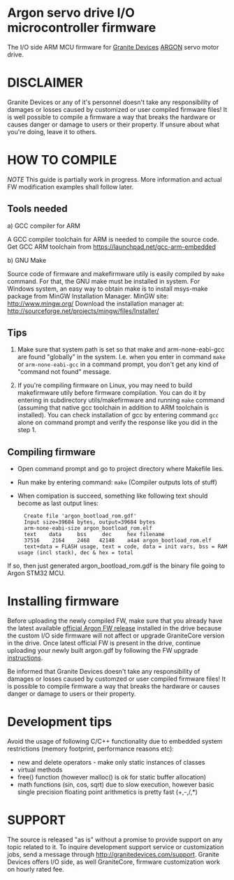 Argon servo drive I/O microcontroller firmware
==============================================

The I/O side ARM MCU firmware for [Granite Devices](http://granitedevices.com) [ARGON](http://granitedevices.com/digital-servo-drive-argon) servo motor drive.

DISCLAIMER
==========

Granite Devices or any of it's personnel doesn't take any responsibility of damages or losses caused by customized or user compiled firmware files! It is well possible to compile a firmware a way that breaks the hardware or causes danger or damage to users or their property. If unsure about what you're doing, leave it to others.

HOW TO COMPILE
==============

*NOTE* This guide is partially work in progress. More information and actual FW modification examples shall follow later.

Tools needed
------------

a) GCC compiler for ARM

A GCC compiler toolchain for ARM is needed to compile the source code. Get GCC ARM toolchain from https://launchpad.net/gcc-arm-embedded

b) GNU Make

Source code of firmware and makefirmware utily is easily compiled by `make` command. For that, the GNU make must be installed in system. For Windows system, an easy way to obtain make is to install msys-make package from MinGW Installation Manager. MinGW site: http://www.mingw.org/ Download the installation manager at: http://sourceforge.net/projects/mingw/files/Installer/

Tips
----
1) Make sure that system path is set so that make and arm-none-eabi-gcc are found "globally" in the system. I.e. when you enter in command `make` or `arm-none-eabi-gcc` in a command prompt, you don't get any kind of "command not found" message.

2) If you're compiling firmware on Linux, you may need to build makefirmware utily before firmware compilation. You can do it by entering in subdirectory utils/makefirmware and running `make` command (assuming that native gcc toolchain in addition to ARM toolchain is installed). You can check installation of gcc by entering command `gcc` alone on command prompt and verify the response like you did in the step 1.

Compiling firmware
------------------

- Open command prompt and go to project directory where Makefile lies.
- Run make by entering command: `make` (Compiler outputs lots of stuff)
- When comipation is succeed, something like following text should become as last output lines:

		Create file 'argon_bootload_rom.gdf'
		Input size=39684 bytes, output=39684 bytes
		arm-none-eabi-size argon_bootload_rom.elf
   		text    data     bss     dec     hex filename
  		37516    2164    2468   42148    a4a4 argon_bootload_rom.elf
		text+data = FLASH usage, text = code, data = init vars, bss = RAM usage (incl stack), dec & hex = total

If so, then just generated argon_bootload_rom.gdf is the binary file going to Argon STM32 MCU. 

Installing firmware
===================

Before uploading the newly compiled FW, make sure that you already have the latest available [official Argon FW release](http://granitedevices.com/wiki/Argon_firmware_releases) installed in the drive because the custom I/O side firmware will not affect or upgrade GraniteCore version in the drive. Once latest official FW is present in the drive, continue uploading your newly built argon.gdf by following the FW upgrade [instructions](http://granitedevices.com/wiki/Firmware). 

Be informed that Granite Devices doesn't take any responsibility of damages or losses caused by customzed or user compiled firmware files! It is possible to compile firmware a way that breaks the hardware or causes danger or damage to users or their property.

Development tips
================

Avoid the usage of following C/C++ functionality due to embedded system restrictions (memory footprint, performance reasons etc):

- new and delete operators - make only static instances of classes
- virtual methods
- free() function (however malloc() is ok for static buffer allocation)
- math functions (sin, cos, sqrt) due to slow execution, however basic single precision floating point arithmetics is pretty fast (+,-,/,*)

SUPPORT
=======

The source is released "as is" without a promise to provide support on any topic related to it. To inquire development support service or customization jobs, send a message through http://granitedevices.com/support. Granite Devices offers I/O side, as well GraniteCore, firmware customization work on hourly rated fee.


